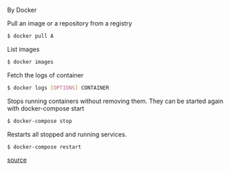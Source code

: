 By Docker

Pull an image or a repository from a registry
```bash
$ docker pull A
```

List images
```bash
$ docker images
```

Fetch the logs of container
```bash
$ docker logs [OPTIONS] CONTAINER
```

Stops running containers without removing them. They can be started again with docker-compose start
```bash
$ docker-compose stop
```

Restarts all stopped and running services.
```bash
$ docker-compose restart
```

[source](https://docs.docker.com/engine/reference/commandline/docker/)